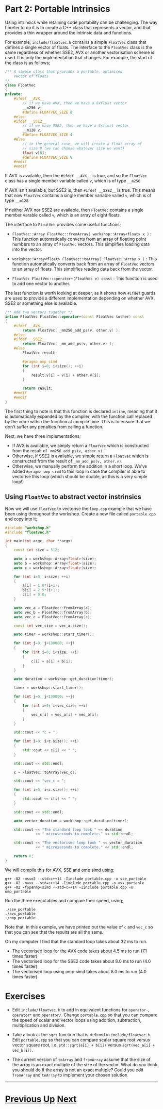 # Part 2: Portable Intrinsics

Using intrinsics while retaining code portability can be challenging. The way
I prefer to do it is to create a C++ class that represents a vector, and that
provides a thin wrapper around the intrinsic data and functions.

For example, `include/floatvec.h` contains a simple `FloatVec` class that 
defines a single vector of floats. The interface to the `FloatVec` class
is the same regardless of whether SSE2, AVX or another vectorisation scheme
is used. It is only the implementation that changes. For example, the start
of the class is as follows;

```c++
/** A simple class that provides a portable, optimised
    vector of floats
*/
class FloatVec
{
private:
    #ifdef __AVX__
        // if we have AVX, then we have a 8xfloat vector
        __m256 v;
        #define FLOATVEC_SIZE 8
    #else
    #ifdef __SSE2__
        // if we have SSE2, then we have a 4xfloat vector
        __m128 v;
        #define FLOATVEC_SIZE 4
    #else
        // in the general case, we will create a float array of 
        // size 8 (we can choose whatever size we want)
        float v[8];
        #define FLOATVEC_SIZE 8
    #endif
    #endif
```

If AVX is available, then the `#ifdef __AVX__` is true, and so the `FloatVec`
class has a single member variable called `v`, which is of type `__m256`.

If AVX isn't available, but SSE2 is, then `#ifdef __SSE2__` is true. This means
that now `FloatVec` contains a single member variable valled `v`, which is of
type `__m128`. 

If neither AVX nor SSE2 are available, then `FloatVec` contains a single
member varable called `v`, which is an array of eight floats.

The interface to `FloatVec` provides some useful functions;

* `FloatVec::Array FloatVec::fromArray( workshop::Array<float> x )` : This function 
automatically converts from an array of floating point numbers to an
array of `FloatVec` vectors. This simplifies loading data into the vector.

* `workshop::Array<float> FloatVec::toArray( FloatVec::Array x )` : This function
automatically converts back from an array of `FloatVec` vectors to an array
of floats. This simplifies reading data back from the vector.

* `FloatVec FloatVec::operator+(FloatVec v) const` : This function is used to 
add one vector to another.

The last function is worth looking at deeper, as it shows how `#ifdef` guards
are used to provide a different implementation depending on whether AVX, SSE2
or something else is available.

```c++
/** Add two vectors together */
inline FloatVec FloatVec::operator+(const FloatVec &other) const
{
    #ifdef __AVX__
        return FloatVec( _mm256_add_ps(v, other.v) );
    #else
    #ifdef __SSE2__
        return FloatVec( _mm_add_ps(v, other.v) );
    #else
        FloatVec result;

        #pragma omp simd
        for (int i=0; i<size(); ++i)
        {
            result.v[i] = v[i] + other.v[i];
        }

        return result;
    #endif
    #endif
}
```

The first thing to note is that this function is declared `inline`, meaning that 
it is automatically expanded by the compiler, with the function call replaced
by the code within the function at compile time. This is to ensure that
we don't suffer any penalties from calling a function.

Next, we have three implementations;

* If AVX is available, we simply return a `FloatVec` which is constructed
from the result of `_mm256_add_ps(v, other.v)`.
* Otherwise, if SSE2 is available, we simple return a `FloatVec` which is constructed
from the result of `_mm_add_ps(v, other.v)`.
* Otherwise, we manually perform the addition in a short loop. We've added
`#pragma omp simd` to this loop in case the compiler is able to vectorise this
loop (which should be doable, as this is a very simple loop!)

## Using `FloatVec` to abstract vector instrinsics

Now we will use `FloatVec` to vectorise the `loop.cpp` example that
we have been using throughout the workshop. Create a new file called `portable.cpp`
and copy into it;

```c++
#include "workshop.h"
#include "floatvec.h"

int main(int argc, char **argv)
{
    const int size = 512;

    auto a = workshop::Array<float>(size);
    auto b = workshop::Array<float>(size);
    auto c = workshop::Array<float>(size);

    for (int i=0; i<size; ++i)
    {
        a[i] = 1.0*(i+1);
        b[i] = 2.5*(i+1);
        c[i] = 0.0;
    }

    auto vec_a = FloatVec::fromArray(a);
    auto vec_b = FloatVec::fromArray(b);
    auto vec_c = FloatVec::fromArray(c);

    const int vec_size = vec_a.size();

    auto timer = workshop::start_timer();

    for (int j=0; j<100000; ++j)
    {
        for (int i=0; i<size; ++i)
        {
            c[i] = a[i] + b[i];
        }
    }

    auto duration = workshop::get_duration(timer);

    timer = workshop::start_timer();

    for (int j=0; j<100000; ++j)
    {   
        for (int i=0; i<vec_size; ++i)
        {
            vec_c[i] = vec_a[i] + vec_b[i];
        }
    }

    std::cout << "c = ";

    for (int i=0; i<c.size(); ++i)
    {
        std::cout << c[i] << " ";
    }

    std::cout << std::endl;

    c = FloatVec::toArray(vec_c);

    std::cout << "vec_c = ";

    for (int i=0; i<c.size(); ++i)
    {
        std::cout << c[i] << " ";
    }

    std::cout << std::endl;

    auto vector_duration = workshop::get_duration(timer);

    std::cout << "The standard loop took " << duration
              << " microseconds to complete." << std::endl;

    std::cout << "The vectorised loop took " << vector_duration
              << " microseconds to complete." << std::endl;

    return 0;
}
```

We will compile this for AVX, SSE and omp simd using;

```
g++ -O2 -msse2 --std=c++14 -Iinclude portable.cpp -o sse_portable
g++ -O2 -mavx --std=c++14 -Iinclude portable.cpp -o avx_portable
g++ -O2 -fopenmp-simd --std=c++14 -Iinclude portable.cpp -o omp_portable
```

Run the three executables and compare their speed, using;

```
./sse_portable
./avx_portable
./omp_portable
```

Note that, in this example, we have printed out the value of `c` and `vec_c`
so that you can see that the results are all the same.

On my computer I find that the standard loop takes about 32 ms to run.

* The vectorised loop for the AVX code takes about 4.5 ms to run (7.1 times faster)
* The vectorised loop for the SSE2 code takes about 8.0 ms to run (4.0 times faster)
* The vectorised loop using omp simd takes about 8.0 ms to run (4.0 times faster)

# Exercises

* Edit `include/floatvec.h` to add in equivalent functions for `operator-`, 
`operator*` and `operator/`. Change `portable.cpp` so that you can compare
the speed of scalar and vector loops using addition, subtraction, multiplication
and division.

* Take a look at the `sqrt` function that is defined in `include/floatvec.h`. 
Edit `portable.cpp` so that you can compare scalar square root versus vector
square root, i.e. `std::sqrt(a[i] + b[i])` versus `sqrt(vec_a[i] + vec_b[i])`.

* The current version of `toArray` and `fromArray` assume that the size of the
array is an exact multiple of the size of the vector. What do you think you should
do if the array is not an exact multiple? Could you edit `fromArray` and `toArray`
to implement your chosen solution.

***

# [Previous](immintrin.md) [Up](part2.md) [Next](whatnext.md)
